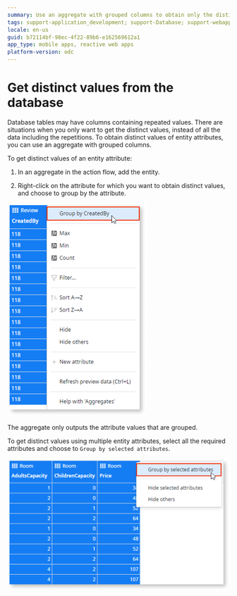 ```yaml
---
summary: Use an aggregate with grouped columns to obtain only the distinct values of entity attributes.
tags: support-application_development; support-Database; support-webapps
locale: en-us
guid: b72114bf-98ec-4f22-89b6-e162569612a1
app_type: mobile apps, reactive web apps
platform-version: odc
---
```


# Get distinct values from the database

Database tables may have columns containing repeated values. There are situations when you only want to get the distinct values, instead of all the data including the repetitions. To obtain distinct values of entity attributes, you can use an aggregate with grouped columns.

To get distinct values of an entity attribute:

1. In an aggregate in the action flow, add the entity.

1. Right-click on the attribute for which you want to obtain distinct values, and choose to group by the attribute.

![Get Distinct Values From the Database](images/distinct.png)

The aggregate only outputs the attribute values that are grouped.

To get distinct values using multiple entity attributes, select all the required attributes and choose to `Group by selected attributes`.

![Get Distinct Values From the Database](images/distinct-2.png)
